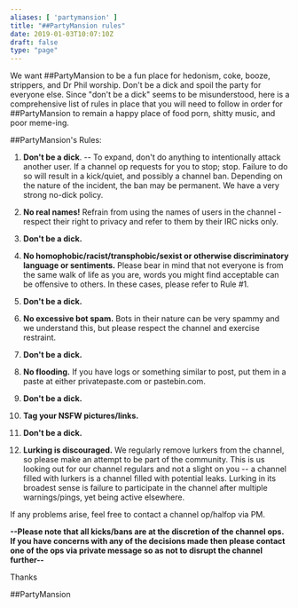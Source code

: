 ```yaml
---
aliases: [ 'partymansion' ]
title: "##PartyMansion rules"
date: 2019-01-03T10:07:10Z
draft: false
type: "page"
---
```


We want ##PartyMansion to be a fun place for hedonism, coke, booze, strippers, and Dr Phil worship. Don't be a dick and spoil the party for everyone else.
Since "don't be a dick" seems to be misunderstood, here is a comprehensive list of rules in place that you will need to follow in order for ##PartyMansion to remain a happy place of food porn, shitty music, and poor meme-ing.

##PartyMansion's Rules:

1. **Don't be a dick**. -- To expand, don't do anything to intentionally attack another user. If a channel op requests for you to stop; stop. Failure to do so will result in a kick/quiet, and possibly a channel ban. Depending on the nature of the incident, the ban may be permanent. We have a very strong no-dick policy.

2. **No real names!** Refrain from using the names of users in the channel - respect their right to privacy and refer to them by their IRC nicks only.

3. **Don't be a dick.**

4. **No homophobic/racist/transphobic/sexist or otherwise discriminatory language or sentiments.** Please bear in mind that not everyone is from the same walk of life as you are, words you might find acceptable can be offensive to others. In these cases, please refer to Rule #1.

5. **Don't be a dick.**

6. **No excessive bot spam.** Bots in their nature can be very spammy and we understand this, but please respect the channel and exercise restraint.

7. **Don't be a dick.**

8. **No flooding.** If you have logs or something similar to post, put them in a paste at either privatepaste.com or pastebin.com.

9. **Don't be a dick.**

10. **Tag your NSFW pictures/links.**

11. **Don't be a dick.**

12. **Lurking is discouraged.** We regularly remove lurkers from the channel, so please make an attempt to be part of the community. This is us looking out for our channel regulars and not a slight on you -- a channel filled with lurkers is a channel filled with potential leaks. Lurking in its broadest sense is failure to participate in the channel after multiple warnings/pings, yet being active elsewhere.

If any problems arise, feel free to contact a channel op/halfop via PM.

**--Please note that all kicks/bans are at the discretion of the channel ops. If you have concerns with any of the decisions made then please contact one of the ops via private message so as not to disrupt the channel further--**


Thanks

##PartyMansion
